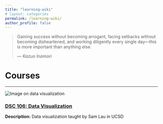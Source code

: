```yaml
---
title: "learning-wiki"
# layout: categories
permalink: /learning-wiki/
author_profile: false
---
```

> Gaining success without becoming arrogant, facing setbacks without becoming disheartened, and working diligently every single day—this is more important than anything else.  
>  
> *— Kazuo Inamori*

# Courses
---
<div class = "course-flex">
    <div class = "course-item">
        <img src="https://vis-society.github.io/labs/2/images/empty.svg" alt="Image on data visualization">
        <div class = "course-content">
            <a href="">
                <h3>DSC 106: Data Visualization</h3>
            </a>
            <p><strong>Description:</strong> Data visualization taught by Sam Lau in UCSD</p>
        </div>
    </div>
</div>

